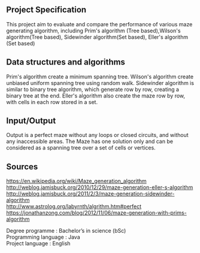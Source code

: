 Project Specification
---
This project aim to evaluate and compare the performance of various maze generating algorithm, including Prim's algorithm (Tree based),Wilson's algorithm(Tree based), Sidewinder algorithm(Set based), Eller's algorithm (Set based)

Data structures and algorithms
---
Prim's algorithm create a minimum spanning tree. Wilson's algorithm create unbiased uniform spanning tree using random walk. Sidewinder algorithm is similar to binary tree algorithm, which generate row by row, creating a binary tree at the end. Eller's algorithm also create the maze row by row, with cells in each row stored in a set.

Input/Output
---
Output is a perfect maze without any loops or closed circuits, and without any inaccessible areas. The Maze has one solution only and can be considered as a spanning tree over a set of cells or vertices.


Sources
---
https://en.wikipedia.org/wiki/Maze_generation_algorithm <br>
http://weblog.jamisbuck.org/2010/12/29/maze-generation-eller-s-algorithm <br>
http://weblog.jamisbuck.org/2011/2/3/maze-generation-sidewinder-algorithm <br>
http://www.astrolog.org/labyrnth/algrithm.htm#perfect <br>
https://jonathanzong.com/blog/2012/11/06/maze-generation-with-prims-algorithm <br>

Degree programme : Bachelor’s in science (bSc) <br>
Programming language : Java <br>
Project language : English
